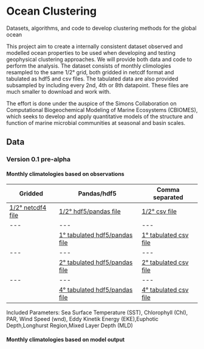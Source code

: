 # Ocean Clustering
Datasets, algorithms, and code to develop clustering methods for the global ocean

This project aim to create a internally consistent dataset observed and modelled ocean properties to be used when developing and testing geophysical clustering approaches. We will provide both data and code to perform the analysis. The dataset consists of monthly climologies resampled to the same 1/2° grid, both gridded in netcdf format and tabulated as hdf5 and csv files. The tabulated data are also provided subsampled by including every 2nd, 4th or 8th datapoint. These files are much smaller to download and work with.  

The effort is done under the auspice of the Simons Collaboration on Computational Biogeochemical Modeling of Marine Ecosystems (CBIOMES), which seeks to develop and apply quantitative models of the structure and function of marine microbial communities at seasonal and basin scales.

## Data

### Version 0.1 pre-alpha

#### Monthly climatologies based on observations
Gridded | Pandas/hdf5 | Comma separated
---|---|---
[1/2° netcdf4 file](https://rsg.pml.ac.uk/shared_files/brj/CBIOMES_ecoregions/ver_0_1/gridded_geospatial_montly_clim_360_720.nc) | [1/2° hdf5/pandas file](https://rsg.pml.ac.uk/shared_files/brj/CBIOMES_ecoregions/ver_0_1/tabulated_geospatial_montly_clim_360_720.h5) | [1/2° csv file](https://rsg.pml.ac.uk/shared_files/brj/CBIOMES_ecoregions/ver_0_1/tabulated_geospatial_montly_clim_360_720.csv)
---|---|---
 ||[1° tabulated hdf5/pandas file](https://rsg.pml.ac.uk/shared_files/brj/CBIOMES_ecoregions/ver_0_1/tabulated_geospatial_montly_clim_180_360.h5) | [1° tabulated csv file](https://rsg.pml.ac.uk/shared_files/brj/CBIOMES_ecoregions/ver_0_1/tabulated_geospatial_montly_clim_180_360.csv)
---|---|---
||[2° tabulated hdf5/pandas file](https://rsg.pml.ac.uk/shared_files/brj/CBIOMES_ecoregions/ver_0_1/tabulated_geospatial_montly_clim_090_180.h5) | [2° tabulated csv file](https://rsg.pml.ac.uk/shared_files/brj/CBIOMES_ecoregions/ver_0_1/tabulated_geospatial_montly_clim_090_180.csv)
---|---|---
|| [4° tabulated hdf5/pandas file](https://rsg.pml.ac.uk/shared_files/brj/CBIOMES_ecoregions/ver_0_1/tabulated_geospatial_montly_clim_045_090.h5) | [4° tabulated csv file](https://rsg.pml.ac.uk/shared_files/brj/CBIOMES_ecoregions/ver_0_1/tabulated_geospatial_montly_clim_045_090.csv)

Included Parameters: Sea Surface Temperature (SST), Chlorophyll (Chl), PAR, Wind Speed (wnd), Eddy Kinetik Energy (EKE),Euphotic Depth,Longhurst Region,Mixed Layer Depth (MLD)


#### Monthly climatologies based on model output

